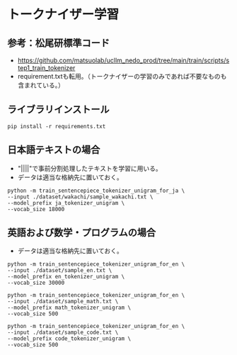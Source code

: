 # トークナイザー学習
## 参考：松尾研標準コード
- https://github.com/matsuolab/ucllm_nedo_prod/tree/main/train/scripts/step1_train_tokenizer
- requirement.txtも転用。（トークナイザーの学習のみであれば不要なものも含まれている。）

## ライブラリインストール
```shell
pip install -r requirements.txt
```

## 日本語テキストの場合
- "||||"で事前分割処理したテキストを学習に用いる。
- データは適当な格納先に置いておく。
```shell
python -m train_sentencepiece_tokenizer_unigram_for_ja \
--input ./dataset/wakachi/sample_wakachi.txt \
--model_prefix ja_tokenizer_unigram \
--vocab_size 18000
```
## 英語および数学・プログラムの場合
- データは適当な格納先に置いておく。
```shell
python -m train_sentencepiece_tokenizer_unigram_for_en \
--input ./dataset/sample_en.txt \
--model_prefix en_tokenizer_unigram \
--vocab_size 30000
```
```shell
python -m train_sentencepiece_tokenizer_unigram_for_en \
--input ./dataset/sample_math.txt \
--model_prefix math_tokenizer_unigram \
--vocab_size 500
```
```shell
python -m train_sentencepiece_tokenizer_unigram_for_en \
--input ./dataset/sample_code.txt \
--model_prefix code_tokenizer_unigram \
--vocab_size 500
```

